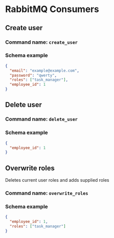 # RabbitMQ Consumers

## Create user

### Command name: `create_user`

### Schema example

```json
{
  "email": "example@example.com",
  "password": "qwerty",
  "roles": ["task_manager"],
  "employee_id": 1
}
```

## Delete user

### Command name: `delete_user`

### Schema example

```json
{
  "employee_id": 1
}
```

## Overwrite roles

Deletes current user roles and adds supplied roles

### Command name: `overwrite_roles`

### Schema example

```json
{
  "employee_id": 1,
  "roles": ["task_manager"]
}
```
